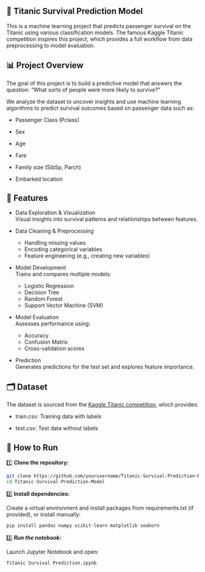 ## 🚢 Titanic Survival Prediction Model
This is a machine learning project that predicts passenger survival on the Titanic using various classification models. The famous Kaggle Titanic competition inspires this project, which provides a full workflow from data preprocessing to model evaluation.

## 📊 Project Overview
The goal of this project is to build a predictive model that answers the question:
“What sorts of people were more likely to survive?”

We analyze the dataset to uncover insights and use machine learning algorithms to predict survival outcomes based on passenger data such as:

- Passenger Class (Pclass)

- Sex

- Age

- Fare

- Family size (SibSp, Parch)

- Embarked location

## 🚀 Features
- Data Exploration & Visualization  
Visual insights into survival patterns and relationships between features.

- Data Cleaning & Preprocessing
  - Handling missing values
  - Encoding categorical variables
  - Feature engineering (e.g., creating new variables)

- Model Development  
Trains and compares multiple models:

  - Logistic Regression
  - Decision Tree
  - Random Forest
  - Support Vector Machine (SVM)

- Model Evaluation  
Assesses performance using:

  - Accuracy
  - Confusion Matrix
  - Cross-validation scores

- Prediction  
Generates predictions for the test set and explores feature importance.


## 🗂 Dataset
The dataset is sourced from the [Kaggle Titanic competition](https://www.kaggle.com/c/titanic), which provides:

- train.csv: Training data with labels

- test.csv: Test data without labels

## 🔧 How to Run
1️⃣ **Clone the repository:**

```bash
git clone https://github.com/yourusername/Titanic-Survival-Prediction-Model.git
cd Titanic-Survival-Prediction-Model
```

2️⃣ **Install dependencies:**

Create a virtual environment and install packages from requirements.txt (if provided), or install manually:

```bash
pip install pandas numpy scikit-learn matplotlib seaborn
```

3️⃣ ***Run the notebook:***

Launch Jupyter Notebook and open:
```
Titanic Survival Prediction.ipynb
```
